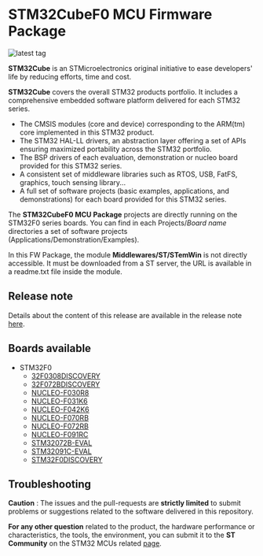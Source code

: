 # STM32CubeF0 MCU Firmware Package

![latest tag](https://img.shields.io/github/v/tag/STMicroelectronics/STM32CubeF0.svg?color=brightgreen)

**STM32Cube** is an STMicroelectronics original initiative to ease developers' life by reducing efforts, time and cost.

**STM32Cube** covers the overall STM32 products portfolio. It includes a comprehensive embedded software platform delivered for each STM32 series.
   * The CMSIS modules (core and device) corresponding to the ARM(tm) core implemented in this STM32 product.
   * The STM32 HAL-LL drivers, an abstraction layer offering a set of APIs ensuring maximized portability across the STM32 portfolio.
   * The BSP drivers of each evaluation, demonstration or nucleo board provided for this STM32 series.
   * A consistent set of middleware libraries such as RTOS, USB, FatFS, graphics, touch sensing library...
   * A full set of software projects (basic examples, applications, and demonstrations) for each board provided for this STM32 series.

The **STM32CubeF0 MCU Package** projects are directly running on the STM32F0 series boards. You can find in each Projects/*Board name* directories a set of software projects (Applications/Demonstration/Examples).

In this FW Package, the module **Middlewares/ST/STemWin** is not directly accessible. It must be downloaded from a ST server, the URL is available in a readme.txt file inside the module.

## Release note

Details about the content of this release are available in the release note [here](https://htmlpreview.github.io/?https://github.com/STMicroelectronics/STM32CubeF0/blob/master/Release_Notes.html).

## Boards available

  * STM32F0
    * [32F0308DISCOVERY](https://www.st.com/en/evaluation-tools/32f0308discovery.html)
    * [32F072BDISCOVERY](https://www.st.com/en/evaluation-tools/32f072bdiscovery.html)
    * [NUCLEO-F030R8](https://www.st.com/en/evaluation-tools/nucleo-f030r8.html)
    * [NUCLEO-F031K6](https://www.st.com/en/evaluation-tools/nucleo-f031k6.html)
    * [NUCLEO-F042K6](https://www.st.com/en/evaluation-tools/nucleo-f042k6.html)
    * [NUCLEO-F070RB](https://www.st.com/en/evaluation-tools/nucleo-f070rb.html)
    * [NUCLEO-F072RB](https://www.st.com/en/evaluation-tools/nucleo-f072rb.html)
    * [NUCLEO-F091RC](https://www.st.com/en/evaluation-tools/nucleo-f091rc.html)
    * [STM32072B-EVAL](https://www.st.com/en/evaluation-tools/stm32072b-eval.html)
    * [STM32091C-EVAL](https://www.st.com/en/evaluation-tools/stm32091c-eval.html)
    * [STM32F0DISCOVERY](https://www.st.com/en/evaluation-tools/stm32f0discovery.html)

## Troubleshooting

**Caution** : The issues and the pull-requests are **strictly limited** to submit problems or suggestions related to the software delivered in this repository.

**For any other question** related to the product, the hardware performance or characteristics, the tools, the environment, you can submit it to the **ST Community** on the STM32 MCUs related [page](https://community.st.com/s/group/0F90X000000AXsASAW/stm32-mcus).
